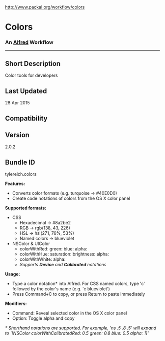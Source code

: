 <a href="http://www.packal.org/workflow/colors">http://www.packal.org/workflow/colors</a><div id="articleHeader"><h1> Colors</h1></div>





<div>
<div>
<div>
<div>
<div>
<div>
<h3>An <a href="http://www.alfredapp.com" target="_blank">Alfred</a> Workflow</h3>
<hr /> </div>





<div>
<div>
<div>
<div>
<div>
<div>
<div>
<h2>
Short Description </h2>
<div>
<div>
Color tools for developers </div>


<div>
<h2>
Last Updated </h2>
<div>
28 Apr 2015 </div>


<div>
<h2>
Compatibility </h2>

</div>





<div>
<div>
<div>
<div>
<div>
<div>

<div>
<div>

<div>
<h2>
Version </h2>
<div>
2.0.2 </div>

<div>
<h2>
Bundle ID </h2>
<div>
<div>
tylereich.colors </div>

























<p><strong>Features:</strong></p>
<ul><li>Converts color formats (e.g. turquoise → #40E0D0)</li>
<li>Create code notations of colors from the OS X color panel</li>
</ul><p><strong>Supported formats:</strong></p>
<ul><li>CSS
<ul><li>Hexadecimal → #8a2be2</li>
<li>RGB → rgb(138, 43, 226)</li>
<li>HSL → hsl(271, 76%, 53%)</li>
<li>Named colors → blueviolet</li>
</ul></li>
<li>NSColor & UIColor
<ul><li>colorWithRed: green: blue: alpha:</li>
<li>colorWithHue: saturation: brightness: alpha:</li>
<li>colorWithWhite: alpha:</li>
<li><em>Supports <strong>Device</strong> and <strong>Calibrated</strong> notations</em></li>
</ul></li>
</ul><p><strong>Usage:</strong></p>
<ul><li>Type a color notation* into Alfred. For CSS named colors, type 'c' followed by the color's name (e.g. 'c blueviolet')</li>
<li>Press Command+C to copy, or press Return to paste immediately</li>
</ul><p><strong>Modifiers:</strong></p>
<ul><li>Command: Reveal selected color in the OS X color panel</li>
<li>Option: Toggle alpha and copy</li>
</ul><p><em>* Shorthand notations are supported. For example, 'ns .5 .8 .5' will expand to '[NSColor colorWithCalibratedRed: 0.5 green: 0.8 blue: 0.5 alpha: 1]'</em></p> 